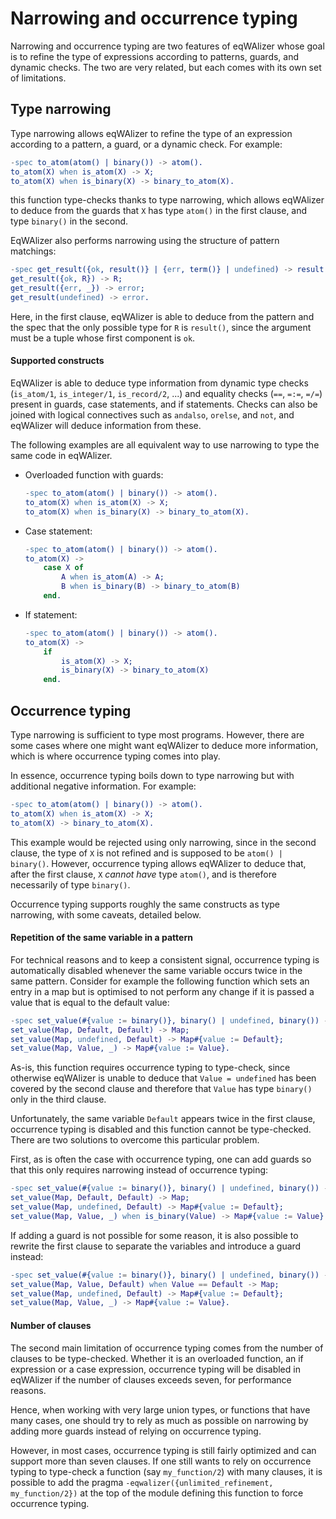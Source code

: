# Narrowing and occurrence typing

Narrowing and occurrence typing are two features of eqWAlizer whose goal is to
refine the type of expressions according to patterns, guards, and dynamic checks.
The two are very related, but each comes with its own set of limitations.


## Type narrowing

Type narrowing allows eqWAlizer to refine the type of an expression according
to a pattern, a guard, or a dynamic check. For example:
```Erlang
-spec to_atom(atom() | binary()) -> atom().
to_atom(X) when is_atom(X) -> X;
to_atom(X) when is_binary(X) -> binary_to_atom(X).
```
this function type-checks thanks to type narrowing, which allows eqWAlizer to
deduce from the guards that `X` has type `atom()` in the first clause, and
type `binary()` in the second.

EqWAlizer also performs narrowing using the structure of pattern matchings:
```Erlang
-spec get_result({ok, result()} | {err, term()} | undefined) -> result() | error.
get_result({ok, R}) -> R;
get_result({err, _}) -> error;
get_result(undefined) -> error.
```
Here, in the first clause, eqWAlizer is able to deduce from the pattern and the
spec that the only possible type for `R` is `result()`, since the argument must
be a tuple whose first component is `ok`.

#### Supported constructs

EqWAlizer is able to deduce type information from dynamic type checks (`is_atom/1`, `is_integer/1`,
`is_record/2`, ...) and equality checks (`==`, `=:=`, `=/=`) present in guards, case
statements, and if statements. Checks can also be joined with logical connectives such
as `andalso`, `orelse`, and `not`, and eqWAlizer will deduce information from these.

The following examples are all equivalent way to use narrowing to type the same
code in eqWAlizer.
- Overloaded function with guards:
    ```Erlang
    -spec to_atom(atom() | binary()) -> atom().
    to_atom(X) when is_atom(X) -> X;
    to_atom(X) when is_binary(X) -> binary_to_atom(X).
    ```
- Case statement:
    ```Erlang
    -spec to_atom(atom() | binary()) -> atom().
    to_atom(X) ->
        case X of
            A when is_atom(A) -> A;
            B when is_binary(B) -> binary_to_atom(B)
        end.
    ```
- If statement:
    ```Erlang
    -spec to_atom(atom() | binary()) -> atom().
    to_atom(X) ->
        if
            is_atom(X) -> X;
            is_binary(X) -> binary_to_atom(X)
        end.
    ```


## Occurrence typing

Type narrowing is sufficient to type most programs. However, there are some cases
where one might want eqWAlizer to deduce more information, which is where occurrence
typing comes into play.

In essence, occurrence typing boils down to type narrowing but with additional
negative information. For example:
```Erlang
-spec to_atom(atom() | binary()) -> atom().
to_atom(X) when is_atom(X) -> X;
to_atom(X) -> binary_to_atom(X).
```
This example would be rejected using only narrowing, since in the second clause,
the type of `X` is not refined and is supposed to be `atom() | binary()`.
However, occurrence typing allows eqWAlizer to deduce that, after the first
clause, `X` *cannot have* type `atom()`, and is therefore necessarily of
type `binary()`.

Occurrence typing supports roughly the same constructs as type narrowing, with
some caveats, detailed below.

#### Repetition of the same variable in a pattern

For technical reasons and to keep a consistent signal, occurrence typing is
automatically disabled whenever the same variable occurs twice in the same
pattern. Consider for example the following function which sets an entry in
a map but is optimised to not perform any change if it is passed a value
that is equal to the default value:
```Erlang
-spec set_value(#{value := binary()}, binary() | undefined, binary()) -> #{value := binary()}.
set_value(Map, Default, Default) -> Map;
set_value(Map, undefined, Default) -> Map#{value := Default};
set_value(Map, Value, _) -> Map#{value := Value}.
```
As-is, this function requires occurrence typing to type-check, since otherwise
eqWAlizer is unable to deduce that `Value = undefined` has been covered by
the second clause and therefore that `Value` has type `binary()` only in the
third clause.

Unfortunately, the same variable `Default` appears twice in the first clause,
occurrence typing is disabled and this function cannot be type-checked. There
are two solutions to overcome this particular problem.

First, as is often the case with occurrence typing, one can add guards so that
this only requires narrowing instead of occurrence typing:
```Erlang
-spec set_value(#{value := binary()}, binary() | undefined, binary()) -> #{value := binary()}.
set_value(Map, Default, Default) -> Map;
set_value(Map, undefined, Default) -> Map#{value := Default};
set_value(Map, Value, _) when is_binary(Value) -> Map#{value := Value}.
```

If adding a guard is not possible for some reason, it is also possible to
rewrite the first clause to separate the variables and introduce a guard
instead:
```Erlang
-spec set_value(#{value := binary()}, binary() | undefined, binary()) -> #{value := binary()}.
set_value(Map, Value, Default) when Value == Default -> Map;
set_value(Map, undefined, Default) -> Map#{value := Default};
set_value(Map, Value, _) -> Map#{value := Value}.
```

#### Number of clauses

The second main limitation of occurrence typing comes from the number of
clauses to be type-checked. Whether it is an overloaded function, an
if expression or a case expression, occurrence typing will be disabled in
eqWAlizer if the number of clauses exceeds seven, for performance reasons.

Hence, when working with very large union types, or functions that have
many cases, one should try to rely as much as possible on narrowing by
adding more guards instead of relying on occurrence typing.

However, in most cases, occurrence typing is still fairly optimized and
can support more than seven clauses. If one still wants to rely on
occurrence typing to type-check a function (say `my_function/2`) with many
clauses, it is possible to add the pragma
`-eqwalizer({unlimited_refinement, my_function/2})`
at the top of the module defining this function to force occurrence typing.
